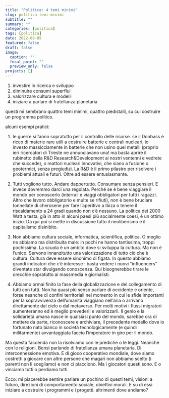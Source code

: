 ```yaml
---
title: "Politica: 4 temi minimi"
slug: politica-temi-minimi
subtitle: ""
summary: ""
categories: [politica]
tags: [politica]
date: 2022-08-05
featured: false
draft: false
image:
  caption: ""
  focal_point: ""
  preview_only: false
projects: []
---
```


1. investire in ricerca e sviluppo
2. diminuire consumi superflui
3. valorizzare cultura e modelli
4. iniziare a parlare di fratellanza planetaria

questi mi sembrano quattro temi minimi, quattro piedistalli, su cui costruire un programma politico. 

alcuni esempi pratici: 

1. le guerre si fanno sopratutto per il controllo delle risorse. se il Donbass è ricco di materie rare utili a costruire batterie e centrali nucleari, io investo massicciamente in batterie che non usino quei metalli (proprio ieri ricercatori di Trieste ne annunciavano una! ma basta aprire il rubinetto della R&D Research&Development ai nostri ventenni e vedrete che succede), o reattori nucleari innovativi, che siano a fusione o geotermici, senza pregiudizi. La R&D è il primo pilastro per risolvere i problemi attuali e futuri. Oltre ad essere entusiasmante. 

2. Tutti vogliono tutto. Andare dappertutto. Consumare senza pensieri. E invece dovremmo darci una regolata. Perché se è bene viaggiare il mondo per conoscerlo (interrail e viaggi obbligatori per tutti i ragazzi. Altro che lavoro obbligatorio e multe se rifiuti), non è bene bruciare tonnellate di cherosene per fare l’aperitivo a Ibiza o tenere il riscaldamento a 24 gradi quando non c’è nessuno. 
La politica dei 2000 Watt a testa, già in atto in alcuni paesi più socialmente coesi, è un ottimo inizio. Da qui poi si mette in discussione tutto il neoliberismo e il capitalismo disinibito.

3. Non abbiamo cultura sociale, informatica, scientifica, politica. O meglio ne abbiamo ma distribuita male: in pochi ne hanno tantissima, troppi pochissima. La scuola è un ambito dove si sviluppa la cultura. Ma non è l’unico. Servono innanzitutto una valorizzazione di tutto ciò che è cultura. Cultura deve essere sinonimo di figata. In questo abbiamo grandi indicatori che c’è interesse : basta vedere i nuovi “influencers” diventate star divulgando conoscenza.
Qui bisognerebbe tirare le orecchie sopratutto ai massmedia e giornalisti. 

4. Abbiamo ormai finito la fase della globalizzazione e del collegamento di tutti con tutti. Non ha quasi più senso parlare di occidente e oriente, forse neanche di confini territoriali nel momento in cui le sfide importanti per la sopravvivenza dell’umanità viaggiano nell’aria o arrivano direttamente dal cielo o dal metaverso. Per molti motivi i flussi migratori aumenteranno ed è meglio prevederli e valorizzarli. Il genio e la solidarietà  umana nasce in qualsiasi punto del mondo, sarebbe ora di mettere da parte, riconoscere e archiviare, il precedente modello dove io fortunato nato bianco in società tecnologicamente (e quindi militarmente) avvantaggiata faccio l’imperatore in giro per il mondo. 

Ma questa faccenda non la risolviamo con le prediche o le leggi. Neanche con le religioni. Bensì parlando di fratellanza umana planetaria. Di interconnessione emotiva. E di gioco cooperativo mondiale, dove siamo costretti a giocare con altre persone che magari non abbiamo scelto (i parenti non li scegliamo) e non ci piacciono. Ma i giocatori questi sono. E o vinciamo tutti o perdiamo tutti. 

Ecco: mi piacerebbe sentire parlare un pochino di questi temi, visioni a futuro, direzioni di comportamento sociale, obiettivi morali. E su di essi iniziare a costruire i programmi e i progetti. altrimenti dove andiamo? 
